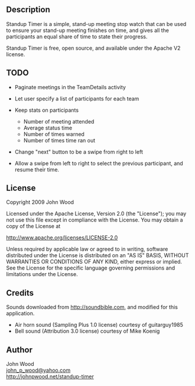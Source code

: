 ## Description
Standup Timer is a simple, stand-up meeting stop watch that can be used to ensure
your stand-up meeting finishes on time, and gives all the participants an
equal share of time to state their progress.

Standup Timer is free, open source, and available under the Apache V2 license.

## TODO
- Paginate meetings in the TeamDetails activity

- Let user specify a list of participants for each team
- Keep stats on participants
  - Number of meeting attended
  - Average status time
  - Number of times warned
  - Number of times time ran out
- Change "next" button to be a swipe from right to left
- Allow a swipe from left to right to select the previous participant, and
  resume their time.

## License
Copyright 2009 John Wood

Licensed under the Apache License, Version 2.0 (the "License");
you may not use this file except in compliance with the License.
You may obtain a copy of the License at

  http://www.apache.org/licenses/LICENSE-2.0

Unless required by applicable law or agreed to in writing, software
distributed under the License is distributed on an "AS IS" BASIS,
WITHOUT WARRANTIES OR CONDITIONS OF ANY KIND, either express or implied.
See the License for the specific language governing permissions and
limitations under the License.

## Credits
Sounds downloaded from http://soundbible.com, and modified for this application.  
- Air horn sound (Sampling Plus 1.0 license) courtesy of guitarguy1985
- Bell sound (Attribution 3.0 license) courtesy of Mike Koenig

## Author
John Wood  
john_p_wood@yahoo.com  
http://johnpwood.net/standup-timer  

